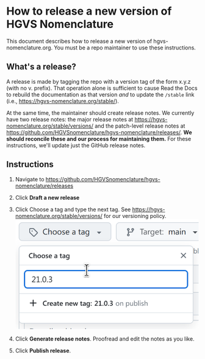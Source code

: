 # How to release a new version of HGVS Nomenclature

This document describes how to release a new version of hgvs-nomenclature.org.  You must be a repo maintainer to use these instructions.

## What's a release?

A release is made by tagging the repo with a version tag of the form x.y.z (with no v. prefix).  That operation alone is sufficient to cause Read the Docs to rebuild the documentation as that version *and* to update the `/stable` link (i.e., https://hgvs-nomenclature.org/stable/).

At the same time, the maintainer should create release notes.  We currently have
two release notes: the major release notes at
https://hgvs-nomenclature.org/stable/versions/ and the patch-level release notes
at https://github.com/HGVSnomenclature/hgvs-nomenclature/releases/. **We should
reconcile these and our process for maintaining them.**  For these instructions,
we'll update just the GitHub release notes.

## Instructions

1. Navigate to https://github.com/HGVSnomenclature/hgvs-nomenclature/releases

1. Click **Draft a new release**

1. Click Choose a tag and type the next tag.  See https://hgvs-nomenclature.org/stable/versions/ for our versioning policy.
![Choose tag](images/choose-tag.png)

1. Click **Generate release notes**. Proofread and edit the notes as you like.

1. Click **Publish release**.

